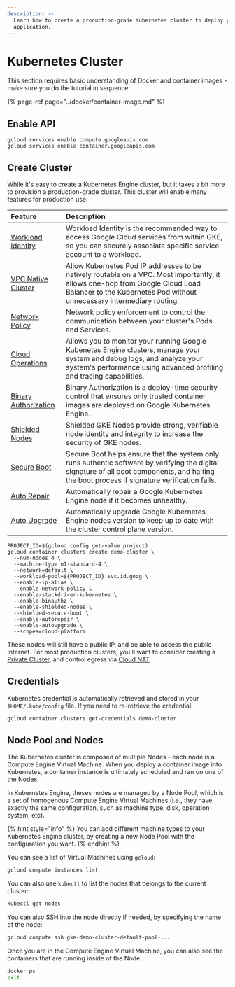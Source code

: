 ```yaml
---
description: >-
  Learn how to create a production-grade Kubernetes cluster to deploy your
  application.
---
```


# Kubernetes Cluster

This section requires basic understanding of Docker and container images - make sure you do the tutorial in sequence.

{% page-ref page="../docker/container-image.md" %}

## Enable API

```text
gcloud services enable compute.googleapis.com
gcloud services enable container.googleapis.com
```

## Create Cluster

While it's easy to create a Kubernetes Engine cluster, but it takes a bit more to provision a production-grade cluster.   This cluster will enable many features for production use:

| Feature | Description |
| :--- | :--- |
| [Workload Identity](https://cloud.google.com/kubernetes-engine/docs/how-to/workload-identity) | Workload Identity is the recommended way to access Google Cloud services from within GKE, so you can securely associate specific service account to a workload. |
| [VPC Native Cluster](https://cloud.google.com/kubernetes-engine/docs/how-to/alias-ips) | Allow Kubernetes Pod IP addresses to be natively routable on a VPC. Most importantly, it allows one-hop from Google Cloud Load Balancer to the Kubernetes Pod without unnecessary intermediary routing. |
| [Network Policy](https://cloud.google.com/kubernetes-engine/docs/how-to/network-policy) | Network policy enforcement to control the communication between your cluster's Pods and Services. |
| [Cloud Operations](https://cloud.google.com/stackdriver/docs/solutions/gke/installing) | Allows you to monitor your running Google Kubenetes Engine clusters, manage your system and debug logs, and analyze your system's performance using advanced profiling and tracing capabilities. |
| [Binary Authorization](https://cloud.google.com/binary-authorization/docs) | Binary Authorization is a deploy-time security control that ensures only trusted container images are deployed on Google Kubernetes Engine. |
| [Shielded Nodes](https://cloud.google.com/kubernetes-engine/docs/how-to/shielded-gke-nodes) | Shielded GKE Nodes provide strong, verifiable node identity and integrity to increase the security of GKE nodes. |
| [Secure Boot](https://cloud.google.com/security/shielded-cloud/shielded-vm#secure-boot) | Secure Boot helps ensure that the system only runs authentic software by verifying the digital signature of all boot components, and halting the boot process if signature verification fails. |
| [Auto Repair](https://cloud.google.com/kubernetes-engine/docs/how-to/node-auto-repair) | Automatically repair a Google Kubernetes Engine node if it becomes unhealthy. |
| [Auto Upgrade](https://cloud.google.com/kubernetes-engine/docs/how-to/node-auto-upgrades) | Automatically upgrade Google Kubernetes Engine nodes version to keep up to date with the cluster control plane version. |

```text
PROJECT_ID=$(gcloud config get-value project)
gcloud container clusters create demo-cluster \
  --num-nodes 4 \
  --machine-type n1-standard-4 \
  --network=default \
  --workload-pool=${PROJECT_ID}.svc.id.goog \
  --enable-ip-alias \
  --enable-network-policy \
  --enable-stackdriver-kubernetes \
  --enable-binauthz \
  --enable-shielded-nodes \
  --shielded-secure-boot \
  --enable-autorepair \
  --enable-autoupgrade \
  --scopes=cloud-platform
```

These nodes will still have a public IP, and be able to access the public Internet. For most production clusters, you'll want to consider creating a [Private Cluster](https://cloud.google.com/kubernetes-engine/docs/how-to/private-clusters), and control egress via [Cloud NAT](https://cloud.google.com/nat/docs/gke-example).

## Credentials

Kubernetes credential is automatically retrieved and stored in your `$HOME/.kube/config` file. If you need to re-retrieve the credential:

```bash
gcloud container clusters get-credentials demo-cluster
```

## Node Pool and Nodes

The Kubernetes cluster is composed of multiple Nodes - each node is a Compute Engine Virtual Machine.  When you deploy a container image into Kubernetes, a container instance is ultimately scheduled and ran on one of the Nodes.

In Kubernetes Engine, theses nodes are managed by a Node Pool, which is a set of homogenous Compute Engine Virtual Machines \(i.e., they have exactly the same configuration, such as machine type, disk, operation system, etc\).

{% hint style="info" %}
You can add different machine types to your Kubernetes Engine cluster, by creating a new Node Pool with the configuration you want.
{% endhint %}

You can see a list of Virtual Machines using `gcloud`:

```bash
gcloud compute instances list
```

You can also use `kubectl` to list the nodes that belongs to the current cluster:

```bash
kubectl get nodes
```

You can also SSH into the node directly if needed, by specifying the name of the node:

```bash
gcloud compute ssh gke-demo-cluster-default-pool-...
```

Once you are in the Compute Engine Virtual Machine, you can also see the containers that are running inside of the Node:

```bash
docker ps
exit
```

